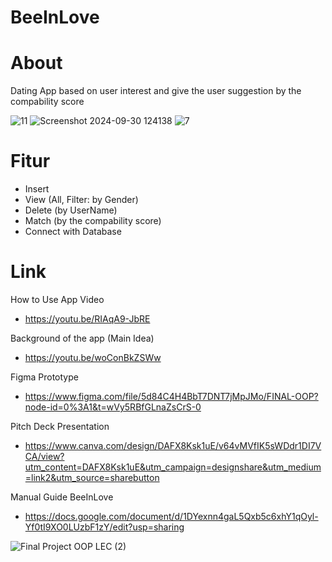 # BeeInLove

# About
Dating App based on user interest and give the user suggestion by the compability score

![11](https://user-images.githubusercontent.com/90249058/214089075-dda760a7-b4c9-45e3-9491-07e1899267ee.png)
![Screenshot 2024-09-30 124138](https://github.com/user-attachments/assets/7deeb30a-fb23-4555-8816-301cec856c6d)
![7](https://user-images.githubusercontent.com/90249058/214089836-8c7f8c39-af02-485e-a234-f10361d68e85.png)

# Fitur
- Insert
- View (All, Filter: by Gender)
- Delete (by UserName)
- Match (by the compability score)
- Connect with Database

# Link
How to Use App Video
- https://youtu.be/RIAqA9-JbRE

Background of the app (Main Idea)
- https://youtu.be/woConBkZSWw

Figma Prototype
- https://www.figma.com/file/5d84C4H4BbT7DNT7jMpJMo/FINAL-OOP?node-id=0%3A1&t=wVy5RBfGLnaZsCrS-0

Pitch Deck Presentation
- https://www.canva.com/design/DAFX8Ksk1uE/v64vMVfIK5sWDdr1DI7VCA/view?utm_content=DAFX8Ksk1uE&utm_campaign=designshare&utm_medium=link2&utm_source=sharebutton

Manual Guide BeeInLove
- https://docs.google.com/document/d/1DYexnn4gaL5Qxb5c6xhY1qOyl-Yf0tI9XO0LUzbF1zY/edit?usp=sharing

![Final Project OOP LEC (2)](https://user-images.githubusercontent.com/90249058/214093674-9f6cca82-8f92-4db4-b59a-711a1f721c5c.png)
